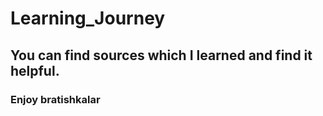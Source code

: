 # Learning_Journey
## You can find sources which I learned and find it helpful.
### Enjoy bratishkalar

